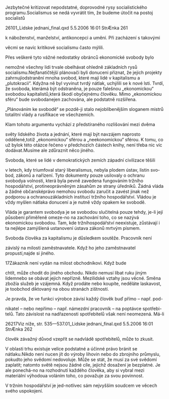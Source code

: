 
Jezbytečné kritizovat nepodstatné, doprovodné rysy socialistického programu.Socialismus se nedá vyvrátit tím, že budeme útočit na postoj socialistů

26101_Lidske jednani_final.qxd 5.5.2006 16:01 StrÆnka 261

k náboženství, manželství, antikoncepci a umění. Při zacházení s takovými

věcmi se navíc kritikové socialismu často mýlili.

Přes veškeré tyto vážné nedostatky obránců ekonomické svobody bylo

nemožné všechny lidi trvale obelhávat ohledně základních rysů socialismu.Nejfanatičtější plánovači byli donuceni přiznat, že jejich projekty zahrnujíodstranění mnoha svobod, které mají lidé v kapitalismu a „plutokracii“. Kdyžna ně byl vyvinut tvrdý nátlak, uchýlili se k nové lsti. Tvrdí, že svoboda, kterámá být odstraněna, je pouze falešnou „ekonomickou“ svobodou kapitalistů,která škodí obyčejnému člověku. Mimo „ekonomickou sféru“ bude svobodanejen zachována, ale podstatně rozšířena.

„Plánováním ke svobodě“ se pozdě-ji stalo nejoblíbenějším sloganem mistrů totalitní vlády a rusifikace ve všechzemích.

Klam tohoto argumentu vychází z předstíraného rozlišování mezi dvěma

světy lidského života a jednání, které mají být navzájem naprosto oddělené,totiž „ekonomickou“ sférou a „neekonomickou“ sférou. K tomu, co už bylok této otázce řečeno v předchozích částech knihy, není třeba nic víc dodávat.Musíme ale zdůraznit něco jiného.

Svoboda, které se lidé v demokratických zemích západní civilizace těšili

v letech, kdy triumfoval starý liberalismus, nebyla plodem ústav, listin svo-bod, zákonů a nařízení. Tyto dokumenty pouze usilovaly o ochranu svobodya volnosti, která byla pevně zavedena fungováním tržního hospodářství, protineoprávněným zásahům ze strany úředníků. Žádná vláda a žádné občansképrávo nemohou svobodu zaručit a zavést jinak než podporou a ochranouzákladních institucí tržního hospodářství. Vládou je vždy myšlen nátlaka donucení a je nutně vždy opakem ke svobodě.

Vláda je garantem svobodya je se svobodou slučitelná pouze tehdy, je-li její působení přiměřeně omeze-no na zachování toho, co se nazývá ekonomickou svobodou. Tam, kde tržníhospodářství neexistuje, zůstávají i ta nejlépe zamýšlená ustanovení ústava zákonů mrtvým písmem.

Svoboda člověka za kapitalismu je důsledkem soutěže. Pracovník není

závislý na milosti zaměstnavatele. Když ho jeho zaměstnavatel propustí,najde si jiného.

17Zákazník není vydán na milost obchodníkovi. Když bude

chtít, může chodit do jiného obchodu. Nikdo nemusí líbat ruku jiným lidemnebo se obávat jejich nepřízně. Mezilidské vztahy jsou věcné. Směna zbožía služeb je vzájemná. Když prodáte nebo koupíte, neděláte laskavost, je toobchod diktovaný na obou stranách zištností.

Je pravda, že ve funkci výrobce závisí každý člověk buď přímo – např. pod-

nikatel – nebo nepřímo – např. námezdní pracovník – na poptávce spotřebi-telů. Tato závislost na nadřazenosti spotřebitelů však není neomezená. Má-li

26217Viz níže, str. 535—537.01_Lidske jednani_final.qxd 5.5.2006 16:01 StrÆnka 262

člověk závažný důvod vzepřít se nadvládě spotřebitelů, může to zkusit.

V oblasti trhu existuje velice podstatné a účinné právo bránit se nátlaku.Nikdo není nucen jít do výroby lihovin nebo do zbrojního průmyslu, pokudto jeho svědomí nedovoluje. Může se stát, že musí za své svědomí zaplatit; natomto světě nejsou žádné cíle, jejichž dosažení je bezplatné. Je ale ponechá-no na rozhodnutí každého člověka, aby si vybral mezi materiální výhodoua voláním toho, co považuje za svou povinnost.

V tržním hospodářství je jed-notlivec sám nejvyšším soudcem ve věcech svého uspokojení.
